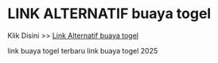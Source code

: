 # LINK ALTERNATIF buaya togel

Klik Disini >> <a href="https://linksto.pages.dev/">Link Alternatif buaya togel </a>

link buaya togel terbaru
link buaya togel 2025